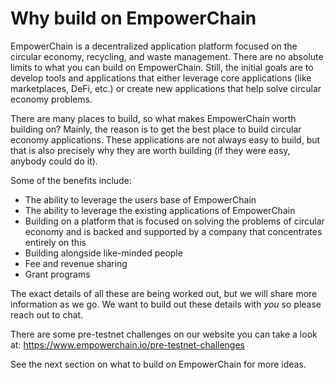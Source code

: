 # Why build on EmpowerChain

EmpowerChain is a decentralized application platform focused on the circular economy, recycling, and waste management.
There are no absolute limits to what you can build on EmpowerChain. 
Still, the initial goals are to develop tools and applications that either leverage core applications (like marketplaces, DeFi, etc.) or create new applications that help solve circular economy problems.

There are many places to build, so what makes EmpowerChain worth building on?
Mainly, the reason is to get the best place to build circular economy applications.
These applications are not always easy to build, but that is also precisely why they are worth building (if they were easy, anybody could do it).

Some of the benefits include:
- The ability to leverage the users base of EmpowerChain
- The ability to leverage the existing applications of EmpowerChain
- Building on a platform that is focused on solving the problems of circular economy and is backed and supported by a company that concentrates entirely on this
- Building alongside like-minded people
- Fee and revenue sharing
- Grant programs

The exact details of all these are being worked out, but we will share more information as we go.
We want to build out these details with _you_ so please reach out to chat.

There are some pre-testnet challenges on our website you can take a look at: https://www.empowerchain.io/pre-testnet-challenges

See the next section on what to build on EmpowerChain for more ideas.
